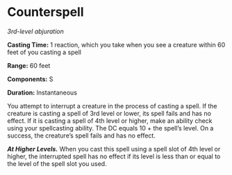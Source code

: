 <title>Counterspell</title>

# Counterspell

_3rd-level abjuration_

**Casting Time:** 1 reaction, which you take
when you see a creature within 60 feet of you
casting a spell

**Range:** 60 feet

**Components:** S

**Duration:** Instantaneous

You attempt to interrupt a creature in the
process of casting a spell. If the creature
is casting a spell of 3rd level or lower, its
spell fails and has no effect. If it is
casting a spell of 4th level or higher, make
an ability check using your spellcasting
ability. The DC equals 10 + the spell’s
level. On a success, the creature’s spell
fails and has no
effect.

_**At Higher Levels.**_ When you cast this
spell using a spell slot of 4th level or
higher, the interrupted spell has no effect
if its level is less than or equal to the
level of the spell slot you used.

